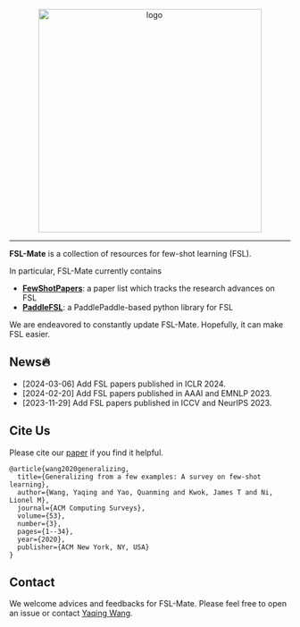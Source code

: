 <p align="center"><img src="logo-fsl-mate.png" alt="logo" width="400px" /></p>


---

**FSL-Mate** is a collection of resources for few-shot learning (FSL).  

In particular, FSL-Mate currently contains

- [**FewShotPapers**](https://github.com/tata1661/FSL-Mate/tree/master/FewShotPapers): a paper list which tracks the research advances on FSL
- [**PaddleFSL**](https://github.com/tata1661/FSL-Mate/tree/master/PaddleFSL): a PaddlePaddle-based python library for FSL 

We are endeavored to constantly update FSL-Mate. Hopefully, it can make FSL easier. 

## News🔥 
- [2024-03-06] Add FSL papers published in ICLR 2024.
- [2024-02-20] Add FSL papers published in AAAI and EMNLP 2023.
- [2023-11-29] Add FSL papers published in ICCV and NeurIPS 2023.

## Cite Us

Please cite our [paper](https://dl.acm.org/doi/10.1145/3386252?cid=99659542534) if you find it helpful.
```
@article{wang2020generalizing,
  title={Generalizing from a few examples: A survey on few-shot learning},
  author={Wang, Yaqing and Yao, Quanming and Kwok, James T and Ni, Lionel M},
  journal={ACM Computing Surveys},
  volume={53},
  number={3},
  pages={1--34},
  year={2020},
  publisher={ACM New York, NY, USA}
}
```

## Contact
We welcome advices and feedbacks for FSL-Mate. Please feel free to open an issue or contact [Yaqing Wang](mailto:wangyaqing01@baidu.com). 



